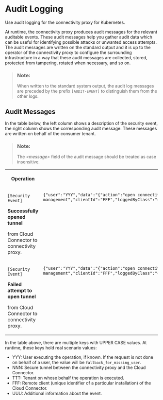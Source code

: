 <!-- loio255f562a1658470eae270b91223083c2 -->

# Audit Logging

Use audit logging for the connectivity proxy for Kubernetes.

At runtime, the connectivity proxy produces audit messages for the relevant auditable events. These audit messages help you gather audit data which can be useful for identifying possible attacks or unwanted access attempts. The audit messages are written on the standard output and it is up to the operator of the connectivity proxy to configure the surrounding infrastructure in a way that these audit messages are collected, stored, protected from tampering, rotated when necessary, and so on.

> ### Note:  
> When written to the standard system output, the audit log messages are preceded by the prefix `[AUDIT-EVENT]` to distinguish them from the other logs.



<a name="loio255f562a1658470eae270b91223083c2__section_rnx_3qq_1qb"/>

## Audit Messages

In the table below, the left column shows a description of the security event, the right column shows the corresponding audit message. These messages are written on behalf of the consumer tenant.

> ### Note:  
> The *<message\>* field of the audit message should be treated as case insensitive.


<table>
<tr>
<th valign="top">

Operation

</th>
<th valign="top">

Audit Message

</th>
</tr>
<tr>
<td valign="top">

`[Security Event]`

**Successfully opened tunnel** 

from Cloud Connector to connectivity proxy.

</td>
<td valign="top">

```
{"user":"YYY","data":"{"action":"open connectivity tunnel","message":"tunnel handshake success","tunnelId":"NNN","objectName":"connectivity tunnel management","clientId":"FFF","loggedByClass":"com.sap.core.connectivity.tunnel.server.TunnelServerHandshaker","handshakeDetails":"success"}","tenant":"TTT"}

```



</td>
</tr>
<tr>
<td valign="top">

`[Security Event]`

**Failed attempt to open tunnel** 

from Cloud Connector to connectivity proxy.

</td>
<td valign="top">

```
{"user":"YYY","data":"{"action":"open connectivity tunnel","message":"tunnel handshake failure","tunnelId":"NNN","objectName":"connectivity tunnel management","clientId":"FFF","loggedByClass":"com.sap.core.connectivity.tunnel.server.TunnelServerHandshaker","handshakeDetails":"UUU"}","tenant":"TTT"}

```



</td>
</tr>
</table>

In the table above, there are multiple keys with UPPER CASE values. At runtime, these keys hold real scenario values:

-   YYY: User executing the operation, if known. If the request is not done on behalf of a user, the value will be `fallback_for_missing_user`.
-   NNN: Secure tunnel between the connectivity proxy and the Cloud Connector.
-   TTT: Tenant on whose behalf the operation is executed.
-   FFF: Remote client \(unique identifier of a particular installation\) of the Cloud Connector.
-   UUU: Additional information about the event.

